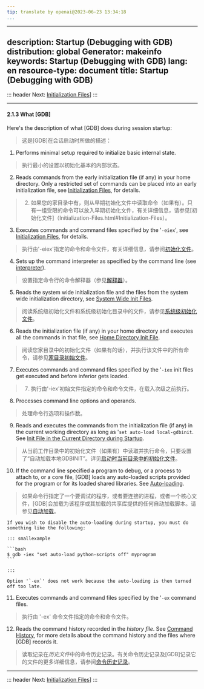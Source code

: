 ```yaml
---
tip: translate by openai@2023-06-23 13:34:18
...
```

---
description: Startup (Debugging with GDB)
distribution: global
Generator: makeinfo
keywords: Startup (Debugging with GDB)
lang: en
resource-type: document
title: Startup (Debugging with GDB)
---
::: header
Next: [Initialization Files](Initialization-Files.html#Initialization-Files)]
:::

---

#### 2.1.3 What [GDB]


Here's the description of what [GDB] does during session startup:

> 这是[GDB]在会话启动时所做的描述：


1. Performs minimal setup required to initialize basic internal state.

> 执行最小的设置以初始化基本的内部状态。

2. Reads commands from the early initialization file (if any) in your home directory. Only a restricted set of commands can be placed into an early initialization file, see [Initialization Files](Initialization-Files.html#Initialization-Files), for details.

> 2. 如果您的家目录中有，则从早期初始化文件中读取命令（如果有）。只有一组受限的命令可以放入早期初始化文件，有关详细信息，请参见[初始化文件]（Initialization-Files.html#Initialization-Files）。

3. Executes commands and command files specified by the '`-eiex`', see [Initialization Files](Initialization-Files.html#Initialization-Files), for details.

> 执行由'-eiex'指定的命令和命令文件，有关详细信息，请参阅[初始化文件](Initialization-Files.html#Initialization-Files)。

4. Sets up the command interpreter as specified by the command line (see [interpreter](Mode-Options.html#Mode-Options)).

> 设置指定命令行的命令解释器（参见[解释器](Mode-Options.html#Mode-Options)）。

5. Reads the system wide initialization file and the files from the system wide initialization directory, see [System Wide Init Files](Initialization-Files.html#System-Wide-Init-Files).

> 阅读系统级初始化文件和系统级初始化目录中的文件，请参见[系统级初始化文件](Initialization-Files.html#System-Wide-Init-Files)。

6. Reads the initialization file (if any) in your home directory and executes all the commands in that file, see [Home Directory Init File](Initialization-Files.html#Home-Directory-Init-File).

> 阅读您家目录中的初始化文件（如果有的话），并执行该文件中的所有命令，请参见[家目录初始文件](Initialization-Files.html#Home-Directory-Init-File)。

7. Executes commands and command files specified by the '`-iex` init files get executed and before inferior gets loaded.

> 7. 执行由'-iex'初始文件指定的命令和命令文件，在载入次级之前执行。

8. Processes command line options and operands.

> 处理命令行选项和操作数。

9. Reads and executes the commands from the initialization file (if any) in the current working directory as long as '`set auto-load local-gdbinit`. See [Init File in the Current Directory during Startup](Initialization-Files.html#Init-File-in-the-Current-Directory-during-Startup).

> 从当前工作目录中的初始化文件（如果有）中读取并执行命令，只要设置了“自动加载本地GDBINIT”。详见[启动时当前目录中的初始化文件](Initialization-Files.html#Init-File-in-the-Current-Directory-during-Startup)。

10. If the command line specified a program to debug, or a process to attach to, or a core file, [GDB] loads any auto-loaded scripts provided for the program or for its loaded shared libraries. See [Auto-loading](Auto_002dloading.html#Auto_002dloading).

> 如果命令行指定了一个要调试的程序，或者要连接的进程，或者一个核心文件，[GDB]会加载为该程序或其加载的共享库提供的任何自动加载脚本。请参见[自动加载](Auto_002dloading.html#Auto_002dloading)。

    If you wish to disable the auto-loading during startup, you must do something like the following:

    ::: smallexample

    ```bash
    $ gdb -iex "set auto-load python-scripts off" myprogram
    ```

    :::

    Option '`-ex`' does not work because the auto-loading is then turned off too late.

11. Executes commands and command files specified by the '`-ex` command files.

> 执行由 '-ex' 命令文件指定的命令和命令文件。

12. Reads the command history recorded in the *history file*. See [Command History](Command-History.html#Command-History), for more details about the command history and the files where [GDB] records it.

> 读取记录在*历史文件*中的命令历史记录。有关命令历史记录及[GDB]记录它的文件的更多详细信息，请参阅[命令历史记录](Command-History.html#Command-History)。

---

::: header
Next: [Initialization Files](Initialization-Files.html#Initialization-Files)]
:::
